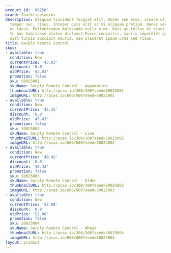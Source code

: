 ```yaml
---
product_id: '00250'
brand: Sharkfinetworks
description: Aliquam tincidunt feugiat elit. Donec sem eros, ornare ut, commodo eu,
  tempor nec, risus. Integer quis elit ac mi aliquam pretium. Donec vestibulum tortor
  ac lacus. Pellentesque malesuada nulla a mi. Duis ac tellus et risus vulputate vehicula.
  In hac habitasse platea dictumst.Fusce convallis, mauris imperdiet gravida bibendum,
  nisl turpis suscipit mauris, sed placerat ipsum urna sed risus.
title: Garply Remote Control
skus:
- available: true
  condition: New
  currentPrice: '43.03'
  discount: '0.0'
  oldPrice: '43.03'
  promotion: false
  sku: S0025001
  skuName: Garply Remote Control - Aquamarine
  thumbnailURL: http://pcas.io/300/300?seed=S0025001
  imageURL: http://pcas.io/600/600?seed=S0025001
- available: true
  condition: New
  currentPrice: '45.43'
  discount: '0.0'
  oldPrice: '45.43'
  promotion: false
  sku: S0025002
  skuName: Garply Remote Control - Lime
  thumbnailURL: http://pcas.io/300/300?seed=S0025002
  imageURL: http://pcas.io/600/600?seed=S0025002
- available: true
  condition: New
  currentPrice: '40.42'
  discount: '0.0'
  oldPrice: '40.42'
  promotion: false
  sku: S0025003
  skuName: Garply Remote Control - Olden
  thumbnailURL: http://pcas.io/300/300?seed=S0025003
  imageURL: http://pcas.io/600/600?seed=S0025003
- available: true
  condition: New
  currentPrice: '52.08'
  discount: '0.0'
  oldPrice: '52.08'
  promotion: false
  sku: S0025004
  skuName: Garply Remote Control - Wheat
  thumbnailURL: http://pcas.io/300/300?seed=S0025004
  imageURL: http://pcas.io/600/600?seed=S0025004
layout: product
---
```

